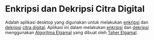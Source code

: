 # Enkripsi dan Dekripsi Citra Digital

Adalah aplikasi desktop yang digunakan untuk melakukan [enkripsi][3] dan 
[dekripsi][4] [citra digital][5]. Aplikasi ini dalam melakukan [enkripsi][3] 
dan [dekripsi][4] menggunakan [Algoritma Elgamal][1] yang dibuat oleh [Taher Elgamal][2].


[1]: https://en.wikipedia.org/wiki/ElGamal_encryption
[2]: https://en.wikipedia.org/wiki/Taher_Elgamal
[3]: https://en.wikipedia.org/wiki/Encryption
[4]: https://en.wikipedia.org/wiki/Cryptography
[5]: https://en.wikipedia.org/wiki/Digital_image
